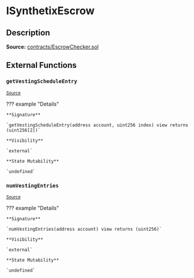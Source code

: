 # ISynthetixEscrow

## Description

**Source:** [contracts/EscrowChecker.sol](https://github.com/Synthetixio/synthetix/tree/v2.38.0-sccp-77-defi-rebalance/contracts/EscrowChecker.sol)

## External Functions

### `getVestingScheduleEntry`

<sub>[Source](https://github.com/Synthetixio/synthetix/tree/v2.38.0-sccp-77-defi-rebalance/contracts/EscrowChecker.sol#L7)</sub>

??? example "Details"

    **Signature**

    `getVestingScheduleEntry(address account, uint256 index) view returns (uint256[2])`

    **Visibility**

    `external`

    **State Mutability**

    `undefined`

### `numVestingEntries`

<sub>[Source](https://github.com/Synthetixio/synthetix/tree/v2.38.0-sccp-77-defi-rebalance/contracts/EscrowChecker.sol#L5)</sub>

??? example "Details"

    **Signature**

    `numVestingEntries(address account) view returns (uint256)`

    **Visibility**

    `external`

    **State Mutability**

    `undefined`
